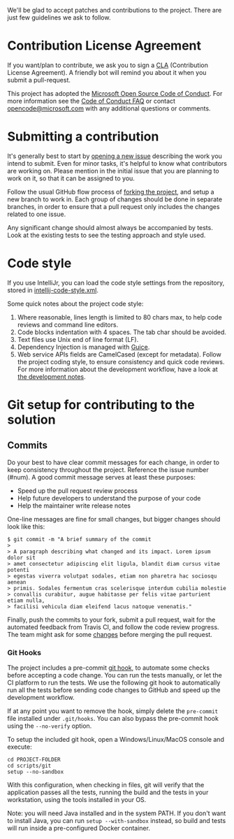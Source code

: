 We'll be glad to accept patches and contributions to the project. There are
just few guidelines we ask to follow.

Contribution License Agreement
==============================

If you want/plan to contribute, we ask you to sign a
[CLA](https://cla.microsoft.com/) (Contribution License Agreement).
A friendly bot will remind you about it when you submit a pull-request.

This project has adopted the
[Microsoft Open Source Code of Conduct](https://opensource.microsoft.com/codeofconduct).
For more information see the
[Code of Conduct FAQ](https://opensource.microsoft.com/codeofconduct/faq)
or contact [opencode@microsoft.com](mailto:opencode@microsoft.com) with
any additional questions or comments.

Submitting a contribution
=========================

It's generally best to start by
[opening a new issue](https://help.github.com/articles/creating-an-issue)
describing the work you intend to submit. Even for minor tasks, it's helpful
to know what contributors are working on. Please mention in the initial issue
that you are planning to work on it, so that it can be assigned to you.

Follow the usual GitHub flow process of
[forking the project](https://help.github.com/articles/fork-a-repo),
and setup a new branch to work in. Each group of changes should be done in
separate branches, in order to ensure that a pull request only
includes the changes related to one issue.

Any significant change should almost always be accompanied by tests. Look at
the existing tests to see the testing approach and style used.

Code style
==========

If you use IntelliJr, you can load the code style settings from the repository,
stored in [intellij-code-style.xml](intellij-code-style.xml).

Some quick notes about the project code style:

1. Where reasonable, lines length is limited to 80 chars max, to help code
   reviews and command line editors.
2. Code blocks indentation with 4 spaces. The tab char should be avoided.
3. Text files use Unix end of line format (LF).
4. Dependency Injection is managed with
   [Guice](https://github.com/google/guice/wiki/GettingStarted).
5. Web service APIs fields are CamelCased (except for metadata).
Follow the project coding style, to ensure consistency and quick code reviews.
For more information about the development workflow, have a look at
[the development notes](DEVELOPMENT.md).

Git setup for contributing to the solution
==========================================
## Commits
Do your best to have clear commit messages for each change, in order to keep
consistency throughout the project. Reference the issue number (#num). A good
commit message serves at least these purposes:
* Speed up the pull request review process
* Help future developers to understand the purpose of your code
* Help the maintainer write release notes

One-line messages are fine for small changes, but bigger changes should look
like this:
```
$ git commit -m "A brief summary of the commit
>
> A paragraph describing what changed and its impact. Lorem ipsum dolor sit
> amet consectetur adipiscing elit ligula, blandit diam cursus vitae potenti
> egestas viverra volutpat sodales, etiam non pharetra hac sociosqu aenean
> primis. Sodales fermentum cras scelerisque interdum cubilia molestie
> convallis curabitur, augue habitasse per felis vitae parturient etiam nulla,
> facilisi vehicula diam eleifend lacus natoque venenatis."
```

Finally, push the commits to your fork, submit a pull request, wait for the
automated feedback from Travis CI, and follow the code review progress. The
team might ask for some
[changes](https://help.github.com/articles/committing-changes-to-a-pull-request-branch-created-from-a-fork)
before merging the pull request.

### Git Hooks

The project includes a pre-commit
[git hook](https://git-scm.com/docs/githooks),
to automate some checks before accepting a code change. You can run the tests
manually, or let the CI platform to run the tests. We use the following git
hook to automatically run all the tests before sending code changes to GitHub
and speed up the development workflow.

If at any point you want to remove the hook, simply delete the `pre-commit`
file installed under `.git/hooks`. You can also bypass the pre-commit hook
using the `--no-verify` option.

To setup the included git hook, open a Windows/Linux/MacOS console and execute:

```
cd PROJECT-FOLDER
cd scripts/git
setup --no-sandbox
```

With this configuration, when checking in files, git will verify that the
application passes all the tests, running the build and the tests in your
workstation, using the tools installed in your OS.

Note: you will need Java installed and
in the system PATH. If you don't want to install Java, you can run
`setup --with-sandbox` instead, so build and tests will run inside
a pre-configured Docker container.
